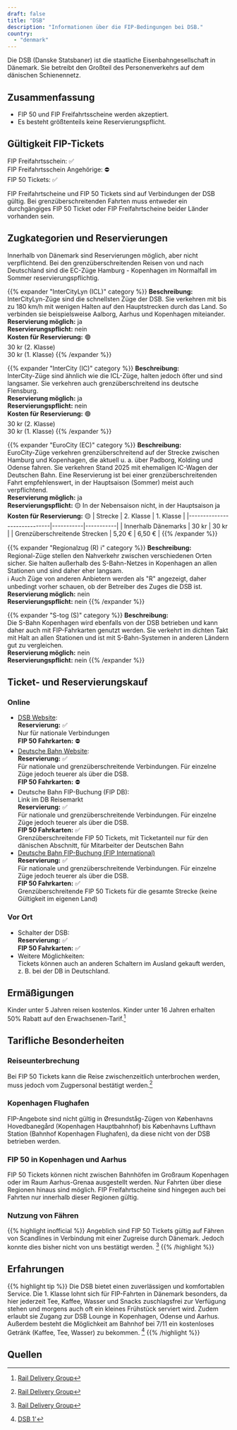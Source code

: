 ```yaml
---
draft: false
title: "DSB"
description: "Informationen über die FIP-Bedingungen bei DSB."
country:
  - "denmark"
---
```


Die DSB (Danske Statsbaner) ist die staatliche Eisenbahngesellschaft in Dänemark. Sie betreibt den Großteil des Personenverkehrs auf dem dänischen Schienennetz.

## Zusammenfassung

- FIP 50 und FIP Freifahrtsscheine werden akzeptiert.
- Es besteht größtenteils keine Reservierungspflicht.

## Gültigkeit FIP-Tickets

FIP Freifahrtsschein: ✅ \
FIP Freifahrtsschein Angehörige: ⛔ \
FIP 50 Tickets: ✅

FIP Freifahrtscheine und FIP 50 Tickets sind auf Verbindungen der DSB gültig. Bei grenzüberschreitenden Fahrten muss entweder ein durchgängiges FIP 50 Ticket oder FIP Freifahrtscheine beider Länder vorhanden sein.

## Zugkategorien und Reservierungen

Innerhalb von Dänemark sind Reservierungen möglich, aber nicht verpflichtend. Bei den grenzüberschreitenden Reisen von und nach Deutschland sind die EC-Züge Hamburg - Kopenhagen im Normalfall im Sommer reservierungspflichtig.

{{% expander "InterCityLyn (ICL)" category %}}
**Beschreibung:** \
InterCityLyn-Züge sind die schnellsten Züge der DSB. Sie verkehren mit bis zu 180 km/h mit wenigen Halten auf den Hauptstrecken durch das Land. So verbinden sie beispielsweise Aalborg, Aarhus und Kopenhagen miteiander. \
**Reservierung möglich:** ja \
**Reservierungspflicht:** nein \
**Kosten für Reservierung:** 🟢 \
30 kr (2. Klasse) \
30 kr (1. Klasse)
{{% /expander %}}

{{% expander "InterCity (IC)" category %}}
**Beschreibung:** \
InterCity-Züge sind ähnlich wie die ICL-Züge, halten jedoch öfter und sind langsamer. Sie verkehren auch grenzüberschreitend ins deutsche Flensburg. \
**Reservierung möglich:** ja \
**Reservierungspflicht:** nein \
**Kosten für Reservierung:** 🟢 \
30 kr (2. Klasse) \
30 kr (1. Klasse)
{{% /expander %}}

{{% expander "EuroCity (EC)" category %}}
**Beschreibung:** \
EuroCity-Züge verkehren grenzüberschreitend auf der Strecke zwischen Hamburg und Kopenhagen, die aktuell u. a. über Padborg, Kolding und Odense fahren. Sie verkehren Stand 2025 mit ehemaligen IC-Wagen der Deutschen Bahn. Eine Reservierung ist bei einer grenzüberschreitenden Fahrt empfehlenswert, in der Hauptsaison (Sommer) meist auch verpflichtend. \
**Reservierung möglich:** ja \
**Reservierungspflicht:** 🟡 In der Nebensaison nicht, in der Hauptsaison ja \
**Kosten für Reservierung:** 🟡
| Strecke | 2. Klasse | 1. Klasse |
|-----------------------------|-----------|-----------|
| Innerhalb Dänemarks | 30 kr | 30 kr |
| Grenzüberschreitende Strecken | 5,20 € | 6,50 € |
{{% /expander %}}

{{% expander "Regionalzug (R) ℹ️" category %}}
**Beschreibung:** \
Regional-Züge stellen den Nahverkehr zwischen verschiedenen Orten sicher. Sie halten außerhalb des S-Bahn-Netzes in Kopenhagen an allen Stationen und sind daher eher langsam. \
ℹ️ Auch Züge von anderen Anbietern werden als "R" angezeigt, daher unbedingt vorher schauen, ob der Betreiber des Zuges die DSB ist. \
**Reservierung möglich:** nein \
**Reservierungspflicht:** nein
{{% /expander %}}

{{% expander "S-tog (S)" category %}}
**Beschreibung:** \
Die S-Bahn Kopenhagen wird ebenfalls von der DSB betrieben und kann daher auch mit FIP-Fahrkarten genutzt werden. Sie verkehrt im dichten Takt mit Halt an allen Stationen und ist mit S-Bahn-Systemen in anderen Ländern gut zu vergleichen. \
**Reservierung möglich:** nein \
**Reservierungspflicht:** nein
{{% /expander %}}

## Ticket- und Reservierungskauf

### Online

- [DSB Website](https://www.dsb.dk): \
  **Reservierung:** ✅ \
  Nur für nationale Verbindungen \
  **FIP 50 Fahrkarten:** ⛔
- [Deutsche Bahn Website](https://bahn.de/): \
  **Reservierung:** ✅ \
  Für nationale und grenzüberschreitende Verbindungen. Für einzelne Züge jedoch teuerer als über die DSB. \
  **FIP 50 Fahrkarten:** ⛔
- Deutsche Bahn FIP-Buchung (FIP DB): \
  Link im DB Reisemarkt \
  **Reservierung:** ✅ \
  Für nationale und grenzüberschreitende Verbindungen. Für einzelne Züge jedoch teuerer als über die DSB. \
  **FIP 50 Fahrkarten:** ✅ \
  Grenzüberschreitende FIP 50 Tickets, mit Ticketanteil nur für den dänischen Abschnitt, für Mitarbeiter der Deutschen Bahn
- [Deutsche Bahn FIP-Buchung (FIP International)](https://www.bahn.de/buchung/start?KL=2&ET=FIP_SONSTIGE) \
  **Reservierung:** ✅ \
  Für nationale und grenzüberschreitende Verbindungen. Für einzelne Züge jedoch teuerer als über die DSB. \
  **FIP 50 Fahrkarten:** ✅ \
  Grenzüberschreitende FIP 50 Tickets für die gesamte Strecke (keine Gültigkeit im eigenen Land)

### Vor Ort

- Schalter der DSB: \
  **Reservierung:** ✅ \
  **FIP 50 Fahrkarten:** ✅
- Weitere Möglichkeiten: \
  Tickets können auch an anderen Schaltern im Ausland gekauft werden, z. B. bei der DB in Deutschland.

## Ermäßigungen

Kinder unter 5 Jahren reisen kostenlos. Kinder unter 16 Jahren erhalten 50% Rabatt auf den Erwachsenen-Tarif.[^1]

## Tarifliche Besonderheiten

### Reiseunterbrechung

Bei FIP 50 Tickets kann die Reise zwischenzeitlich unterbrochen werden, muss jedoch vom Zugpersonal bestätigt werden.[^1]

### Kopenhagen Flughafen

FIP-Angebote sind nicht gültig in Øresundståg-Zügen von Københavns Hovedbanegård (Kopenhagen Hauptbahnhof) bis Københavns Lufthavn Station (Bahnhof Kopenhagen Flughafen), da diese nicht von der DSB betrieben werden.

### FIP 50 in Kopenhagen und Aarhus

FIP 50 Tickets können nicht zwischen Bahnhöfen im Großraum Kopenhagen oder im Raum Aarhus-Grenaa ausgestellt werden. Nur Fahrten über diese Regionen hinaus sind möglich. FIP Freifahrtscheine sind hingegen auch bei Fahrten nur innerhalb dieser Regionen gültig.

### Nutzung von Fähren

{{% highlight inofficial %}}
Angeblich sind FIP 50 Tickets gültig auf Fähren von Scandlines in Verbindung mit einer Zugreise durch Dänemark. Jedoch konnte dies bisher nicht von uns bestätigt werden. [^1]
{{% /highlight %}}

## Erfahrungen

{{% highlight tip %}}
Die DSB bietet einen zuverlässigen und komfortablen Service. Die 1. Klasse lohnt sich für FIP-Fahrten in Dänemark besonders, da hier jederzeit Tee, Kaffee, Wasser und Snacks zuschlagsfrei zur Verfügung stehen und morgens auch oft ein kleines Frühstück serviert wird. Zudem erlaubt sie Zugang zur DSB Lounge in Kopenhagen, Odense und Aarhus. Außerdem besteht die Möglichkeit am Bahnhof bei 7/11 ein kostenloses Getränk (Kaffee, Tee, Wasser) zu bekommen. [^2]
{{% /highlight %}}

## Quellen

[^1]: [Rail Delivery Group](https://www.raildeliverygroup.com/rst/europe-and-fip.html#Tips)

[^2]: [DSB 1'](https://www.dsb.dk/find-produkter-og-services/dsb-1-billetter/dsb-1-tillaeg/)
